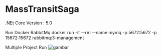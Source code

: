 # MassTransitSaga

.NEt Core Version : 5.0 

Run Docker RabbitMq
docker run -it --rm --name mymq -p 5672:5672 -p 15672:15672 rabbitmq:3-management

Multiple Project Run 
![gambar](https://user-images.githubusercontent.com/50522870/141674935-ae5ce516-65da-40b0-af0d-25e70fcf30f0.png)


